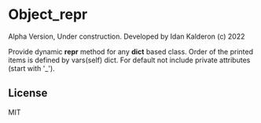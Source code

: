 # Object_repr

Alpha Version, Under construction.
Developed by Idan Kalderon (c) 2022

Provide dynamic __repr__ method for any __dict__ based class.
Order of the printed items is defined by vars(self) dict.
For default not include private attributes (start with '_').

## License

MIT
